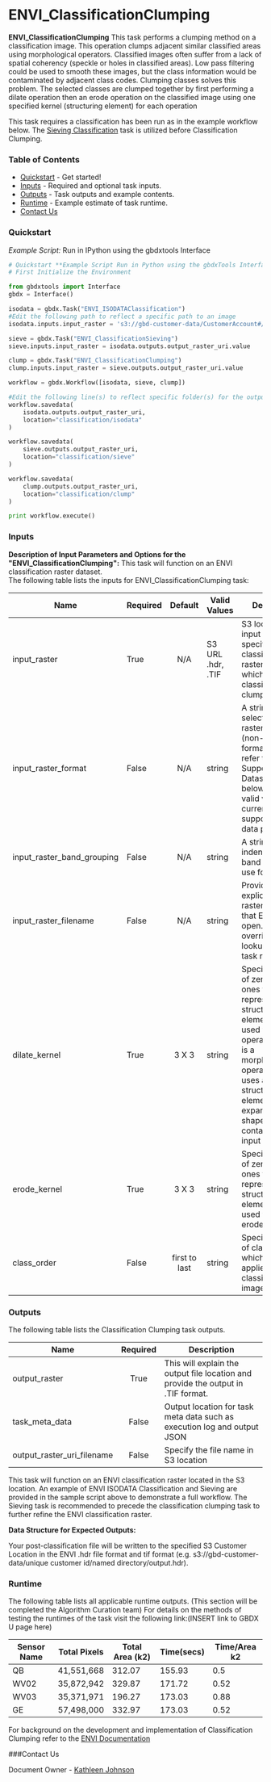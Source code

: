 # ENVI_ClassificationClumping

**ENVI_ClassificationClumping** This task performs a clumping method on a classification image. This operation clumps adjacent similar classified areas using morphological operators. Classified images often suffer from a lack of spatial coherency (speckle or holes in classified areas). Low pass filtering could be used to smooth these images, but the class information would be contaminated by adjacent class codes. Clumping classes solves this problem. The selected classes are clumped together by first performing a dilate operation then an erode operation on the classified image using one specified kernel (structuring element) for each operation

This task requires a classification has been run as in the example workflow below. The [Sieving Classification](https://github.com/TDG-Platform/docs/blob/envi_tasks_docs/ENVI_ClassificationSieving.md) task is utilized before Classification Clumping.

### Table of Contents
 * [Quickstart](#quickstart) - Get started!
 * [Inputs](#inputs) - Required and optional task inputs.
 * [Outputs](#outputs) - Task outputs and example contents.
 * [Runtime](#runtime) - Example estimate of task runtime.
 * [Contact Us](#contact-us)

### Quickstart
*Example Script:* Run in IPython using the gbdxtools Interface

```python
# Quickstart **Example Script Run in Python using the gbdxTools Interface
# First Initialize the Environment

from gbdxtools import Interface
gbdx = Interface()

isodata = gbdx.Task("ENVI_ISODATAClassification")
#Edit the following path to reflect a specific path to an image
isodata.inputs.input_raster = 's3://gbd-customer-data/CustomerAccount#/PathToImage/'

sieve = gbdx.Task("ENVI_ClassificationSieving")
sieve.inputs.input_raster = isodata.outputs.output_raster_uri.value

clump = gbdx.Task("ENVI_ClassificationClumping")
clump.inputs.input_raster = sieve.outputs.output_raster_uri.value

workflow = gbdx.Workflow([isodata, sieve, clump])

#Edit the following line(s) to reflect specific folder(s) for the output file (example location provided)
workflow.savedata(
    isodata.outputs.output_raster_uri,
    location="classification/isodata"
)

workflow.savedata(
    sieve.outputs.output_raster_uri,
    location="classification/sieve"
)

workflow.savedata(
    clump.outputs.output_raster_uri,
    location="classification/clump"
)

print workflow.execute()
```

### Inputs

**Description of Input Parameters and Options for the "ENVI_ClassificationClumping":**
This task will function on an ENVI classification raster dataset.  
The following table lists the inputs for ENVI_ClassificationClumping task:

Name       | Required     |       Default         |        Valid Values             |   Description
-----------|--------------|:---------------------:|---------------------------------|-----------------
input_raster   | True          |          N/A          | S3 URL   .hdr, .TIF             | S3 location of input data specify an ENVI classification raster output on which to perform classification clumping
input_raster_format  |	False  |       N/A   |	string  |	A string for selecting the raster format (non-DG format). Please refer to Supported Datasets table below for a list of valid values for currently supported image data products.
input_raster_band_grouping    |	False  |    N/A	|   string   |	A string name indentify which band grouping to use for the task.
input_raster_filename    |  False   |   N/A    | string   |  Provide the explicit relative raster filename that ENVI will open. This overrides any file lookup in the task runner.
dilate_kernel    | True          |         3 X 3         | string                          | Specify 2D array of zeros and ones that represents the structuring element (kernel) used for a dilate operation.Dilation is a morphological operation that uses a structuring element to expand the shapes contained in the input image
erode_kernel    | True           |         3 X 3         | string                          | Specify 2D array of zeros and ones that represents the structuring element (kernel) used for an erode operation
class_order     | False           |     first to last     | string                          | Specify the order of class names in which sieving is applied to the classification image.

### Outputs

The following table lists the Classification Clumping task outputs.

Name            | Required |   Description
----------------|:--------:|-----------------
output_raster   |   True   | This will explain the output file location and provide the output in .TIF format.
task_meta_data             |          False        | Output location for task meta data such as execution log and output JSON
output_raster_uri_filename |         False      | Specify the file name in S3 location 

This task will function on an ENVI classification raster located in the S3 location.  An example of ENVI ISODATA Classification and Sieving are provided in the sample script above to demonstrate a full workflow. The Sieving task is recommended to precede the classification clumping task to further refine the ENVI classification raster. 

**Data Structure for Expected Outputs:**

Your post-classification file will be written to the specified S3 Customer Location in the ENVI .hdr file format and tif format (e.g.  s3://gbd-customer-data/unique customer id/named directory/output.hdr).  

### Runtime

The following table lists all applicable runtime outputs. (This section will be completed the Algorithm Curation team)
For details on the methods of testing the runtimes of the task visit the following link:(INSERT link to GBDX U page here)

  Sensor Name  | Total Pixels |  Total Area (k2)  |  Time(secs)  |  Time/Area k2
--------|:----------:|-----------|----------------|---------------
QB |41,551,668|312.07|155.93|0.5|  
WV02|35,872,942|329.87|171.72|0.52
WV03|35,371,971|196.27|173.03|0.88
GE| 57,498,000|332.97|173.03|0.52 |


For background on the development and implementation of Classification Clumping refer to the [ENVI Documentation](http://www.harrisgeospatial.com/docs/enviclassificationclumpingtask.html)

###Contact Us

Document Owner - [Kathleen Johnson](#kathleen.johnson@digitalglobe.com)

